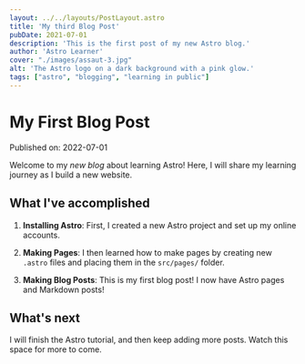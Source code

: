 ```yaml
---
layout: ../../layouts/PostLayout.astro
title: 'My third Blog Post'
pubDate: 2021-07-01
description: 'This is the first post of my new Astro blog.'
author: 'Astro Learner'
cover: "./images/assaut-3.jpg"
alt: 'The Astro logo on a dark background with a pink glow.'
tags: ["astro", "blogging", "learning in public"]
---
```


# My First Blog Post

Published on: 2022-07-01

Welcome to my _new blog_ about learning Astro! Here, I will share my learning journey as I build a new website.

## What I've accomplished

1. **Installing Astro**: First, I created a new Astro project and set up my online accounts.

2. **Making Pages**: I then learned how to make pages by creating new `.astro` files and placing them in the `src/pages/` folder.

3. **Making Blog Posts**: This is my first blog post! I now have Astro pages and Markdown posts!

## What's next

I will finish the Astro tutorial, and then keep adding more posts. Watch this space for more to come.